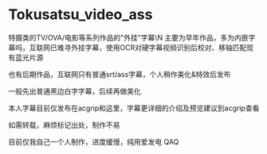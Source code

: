 # Tokusatsu_video_ass
特摄类的TV/OVA/电影等系列作品的"外挂"字幕\N
主要为早年作品，多为内嵌字幕吗，互联网已难寻外挂字幕，使用OCR对硬字幕视频识别后校对、移轴匹配现有蓝光片源

也有后期作品，互联网只有普通srt/ass字幕，个人稍作美化&特效后发布

一般先出普通黑边白字字幕，后续再做美化

本人字幕目前仅发布在acgrip和这里，字幕更详细的介绍及预览建议到acgrip查看

如需转载，麻烦标记出处，制作不易

目前仅我自己一个人制作，进度缓慢，纯用爱发电 QAQ
